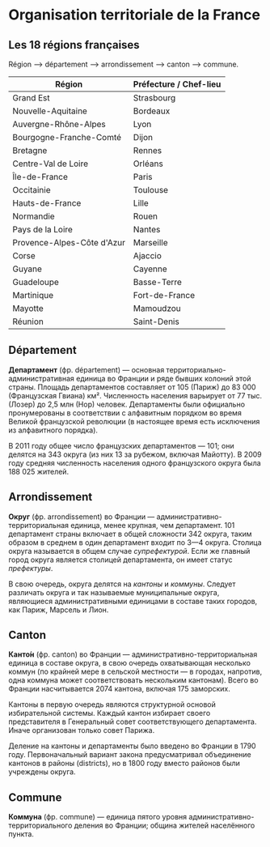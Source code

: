 # Organisation territoriale de la France

## Les 18 régions françaises

Région ⟶ département ⟶ arrondissement ⟶ canton ⟶ commune.

| Région                     | Préfecture / Chef-lieu |
| -------------------------- | ---------------------- |
| Grand Est                  | Strasbourg             |
| Nouvelle-Aquitaine         | Bordeaux               |
| Auvergne-Rhône-Alpes       | Lyon                   |
| Bourgogne-Franche-Comté    | Dijon                  |
| Bretagne                   | Rennes                 |
| Centre-Val de Loire        | Orléans                |
| Île-de-France              | Paris                  |
| Occitainie                 | Toulouse               |
| Hauts-de-France            | Lille                  |
| Normandie                  | Rouen                  |
| Pays de la Loire           | Nantes                 |
| Provence-Alpes-Côte d'Azur | Marseille              |
| Corse                      | Ajaccio                |
| Guyane                     | Cayenne                |
| Guadeloupe                 | Basse-Terre            |
| Martinique                 | Fort-de-France         |
| Mayotte                    | Mamoudzou              |
| Réunion                    | Saint-Denis            |


## Département

**Департамент** (фр. département) — основная территориально-административная единица во Франции и ряде бывших колоний этой страны. Площадь департаментов составляет от 105 (Париж) до 83 000 (Французская Гвиана) км². Численность населения варьирует от 77 тыс. (Лозер) до 2,5 млн (Нор) человек. Департаменты были официально пронумерованы в соответствии с алфавитным порядком во время Великой французской революции (в настоящее время есть исключения из алфавитного порядка).

В 2011 году общее число французских департаментов — 101; они делятся на 343 округа (из них 13 за рубежом, включая Майотту). В 2009 году средняя численность населения одного французского округа была 188 025 жителей.

## Arrondissement

**Округ** (фр. arrondissement) во Франции — административно-территориальная единица, менее крупная, чем департамент. 101 департамент страны включает в общей сложности 342 округа, таким образом в среднем в один департамент входит по 3—4 округа. Столица округа называется в общем случае _супрефектурой_. Если же главный город округа является столицей департамента, он имеет статус _префектуры_.

В свою очередь, округа делятся на *кантоны* и *коммуны*. Следует различать округа и так называемые муниципальные округа, являющиеся административными единицами в составе таких городов, как Париж, Марсель и Лион.

## Canton

**Канто́н** (фр. canton) во Франции — административно-территориальная единица в составе округа, в свою очередь охватывающая несколько коммун (по крайней мере в сельской местности — в городах, напротив, одна коммуна может соответствовать нескольким кантонам). Всего во Франции насчитывается 2074 кантона, включая 175 заморских.

Кантоны в первую очередь являются структурной основой избирательной системы. Каждый кантон избирает своего представителя в Генеральный совет соответствующего департамента. Иначе организован только совет Парижа.

Деление на кантоны и департаменты было введено во Франции в 1790 году. Первоначальный вариант закона предусматривал объединение кантонов в районы (districts), но в 1800 году вместо районов были учреждены округа.

## Commune

**Коммуна** (фр. commune) — единица пятого уровня административно-территориального деления во Франции; община жителей населённого пункта.
